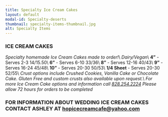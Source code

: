 ```yaml
---
title: Specialty Ice Cream Cakes
layout: default
modal-id: Specialty-deserts 
thumbnail: specialty-items-thumbnail.jpg
alt: Specialty Items 
---
```

### ICE CREAM CAKES
*Specialty homemade Ice Cream Cakes made to order!*\\
*Dairy/Vegan*\\
**4”** - Serves 2-3 $14/$15.50\\
**6”** - Serves 6-10 $33/$36\\
**8”** - Serves 12-16 $40/$43\\
**9”** - Serves 16-24 $45/$48\\
**10”** - Serves 20-30 $50/$53\\
**1/4 Sheet** - Serves 20-30 $52/$55\\
*Crust options include Crushed Cookies, Vanilla Cake or Chocolate Cake. Gluten Free and custom crusts also available upon request.*\\
*For more Ice Cream Cake options and information call <a href="tel:18282542224">828.254.2224</a>*
*Please allow 72 hours for orders to be completed*

### FOR INFORMATION ABOUT WEDDING ICE CREAM CAKES CONTACT ASHLEY AT hopicecreamcafe@yahoo.com

